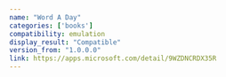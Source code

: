 ```yaml
---
name: "Word A Day"
categories: ['books']
compatibility: emulation
display_result: "Compatible"
version_from: "1.0.0.0"
link: https://apps.microsoft.com/detail/9WZDNCRDX35R
---
```

